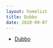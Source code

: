 ```yaml
---
layout: homelist
title: Dubbo
date: 2020-09-07
---
```


* [Dubbo](/dict/middleware/dubbo/dubbo.html?%E4%B8%AD%E9%97%B4%E4%BB%B6%2CDubbo)
